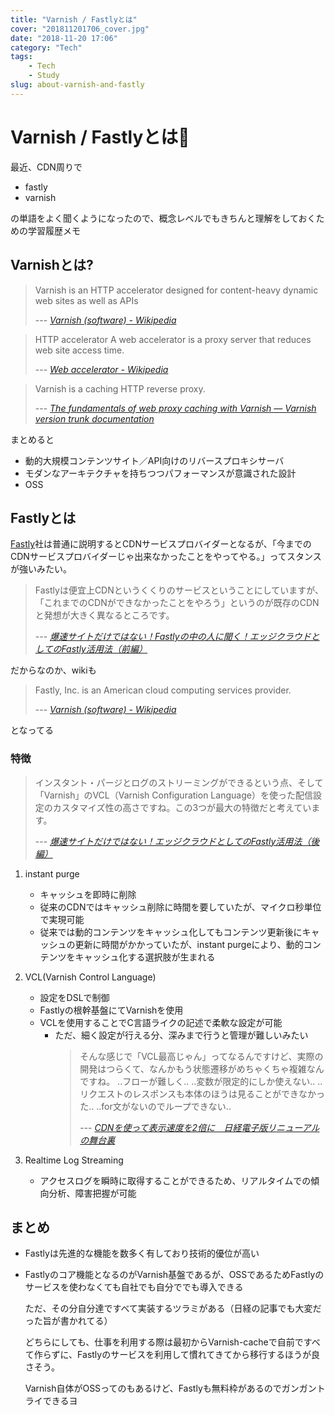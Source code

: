 ```yaml
---
title: "Varnish / Fastlyとは"
cover: "201811201706_cover.jpg"
date: "2018-11-20 17:06"
category: "Tech"
tags:
    - Tech
    - Study
slug: about-varnish-and-fastly
---
```


# Varnish / Fastlyとは

最近、CDN周りで

- fastly
- varnish

の単語をよく聞くようになったので、概念レベルでもきちんと理解をしておくための学習履歴メモ

## Varnishとは?

> Varnish is an HTTP accelerator designed for content-heavy dynamic web sites as well as APIs
>
> --- <cite>[Varnish (software) - Wikipedia](https://en.wikipedia.org/wiki/Varnish_(software))</cite>


> HTTP accelerator
> A web accelerator is a proxy server that reduces web site access time.
>
> --- <cite>[Web accelerator - Wikipedia](https://en.wikipedia.org/wiki/Web_accelerator)</cite>

> Varnish is a caching HTTP reverse proxy. 
>
> --- <cite>[The fundamentals of web proxy caching with Varnish — Varnish version trunk documentation](https://varnish-cache.org/docs/trunk/tutorial/introduction.html)</cite>

まとめると
  - 動的大規模コンテンツサイト／API向けのリバースプロキシサーバ
  - モダンなアーキテクチャを持ちつつパフォーマンスが意識された設計
  - OSS

## Fastlyとは

[Fastly](https://www.fastly.com/)社は普通に説明するとCDNサービスプロバイダーとなるが、「今までのCDNサービスプロバイダーじゃ出来なかったことをやってやる。」ってスタンスが強いみたい。

> Fastlyは便宜上CDNというくくりのサービスということにしていますが、「これまでのCDNができなかったことをやろう」というのが既存のCDNと発想が大きく異なるところです。
>
> --- <cite>[爆速サイトだけではない！Fastlyの中の人に聞く！エッジクラウドとしてのFastly活用法（前編）](https://cloud.nifty.com/navi/tech/fastly_1.htm)</cite>

だからなのか、wikiも

> Fastly, Inc. is an American cloud computing services provider.
>
> --- <cite>[Varnish (software) - Wikipedia](https://en.wikipedia.org/wiki/Varnish_(software))</cite>

となってる

### 特徴

> インスタント・パージとログのストリーミングができるという点、そして「Varnish」のVCL（Varnish Configuration Language）を使った配信設定のカスタマイズ性の高さですね。この3つが最大の特徴だと考えています。
>
> --- <cite>[爆速サイトだけではない！エッジクラウドとしてのFastly活用法（後編）](https://cloud.nifty.com/navi/tech/fastly_2.htm)</cite>

1. instant purge
    
    - キャッシュを即時に削除
    - 従来のCDNではキャッシュ削除に時間を要していたが、マイクロ秒単位で実現可能
    - 従来では動的コンテンツをキャッシュ化してもコンテンツ更新後にキャッシュの更新に時間がかかっていたが、instant purgeにより、動的コンテンツをキャッシュ化する選択肢が生まれる

2. VCL(Varnish Control Language)
    
    - 設定をDSLで制御
    - Fastlyの根幹基盤にてVarnishを使用
    - VCLを使用することでC言語ライクの記述で柔軟な設定が可能
      - ただ、細く設定が行える分、深みまで行うと管理が難しいみたい
        > そんな感じで「VCL最高じゃん」ってなるんですけど、実際の開発はつらくて、なんかもう状態遷移がめちゃくちゃ複雑なんですね。
        > ..フローが難しく..
        > ..変数が限定的にしか使えない..
        > ..リクエストのレスポンスも本体のほうは見ることができなかった..
        > ..for文がないのでループできない..
        > 
        > --- <cite>[CDNを使って表示速度を2倍に　日経電子版リニューアルの舞台裏](https://logmi.jp/282375)</cite>

3. Realtime Log Streaming

   - アクセスログを瞬時に取得することができるため、リアルタイムでの傾向分析、障害把握が可能

## まとめ
- Fastlyは先進的な機能を数多く有しており技術的優位が高い

- Fastlyのコア機能となるのがVarnish基盤であるが、OSSであるためFastlyのサービスを使わなくても自社でも自分ででも導入できる

  ただ、その分自分達ですべて実装するツラミがある（日経の記事でも大変だった旨が書かれてる）
  
  どちらにしても、仕事を利用する際は最初からVarnish-cacheで自前ですべて作らずに、Fastlyのサービスを利用して慣れてきてから移行するほうが良さそう。
  
  Varnish自体がOSSってのもあるけど、Fastlyも無料枠があるのでガンガントライできるヨ

